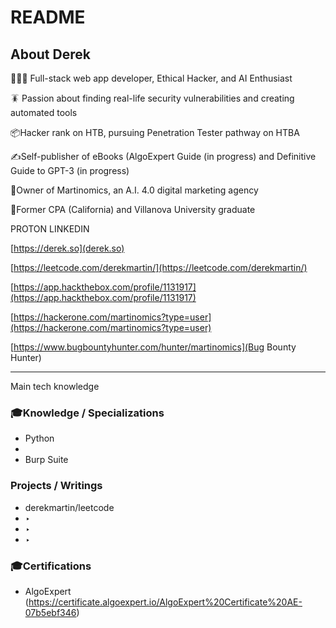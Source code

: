 # README

## About Derek

👨🏽‍💻 Full-stack web app developer, Ethical Hacker, and AI Enthusiast

🪳 Passion about finding real-life security vulnerabilities and creating automated tools

📦Hacker rank on HTB, pursuing Penetration Tester pathway on HTBA

✍️Self-publisher of eBooks (AlgoExpert Guide (in progress) and Definitive Guide to GPT-3 (in progress)

👾Owner of Martinomics, an A.I. 4.0 digital marketing agency

💸Former CPA (California) and Villanova University graduate

PROTON LINKEDIN 

[https://derek.so](derek.so)

[https://leetcode.com/derekmartin/](https://leetcode.com/derekmartin/)

[https://app.hackthebox.com/profile/1131917](https://app.hackthebox.com/profile/1131917)

[https://hackerone.com/martinomics?type=user](https://hackerone.com/martinomics?type=user)

[https://www.bugbountyhunter.com/hunter/martinomics](Bug Bounty Hunter)

---

Main tech knowledge

### 🎓Knowledge / Specializations

- Python
- 
- Burp Suite

### Projects / Writings

- derekmartin/leetcode
- ‣
- ‣
- ‣

### 🎓Certifications

- AlgoExpert (https://certificate.algoexpert.io/AlgoExpert%20Certificate%20AE-07b5ebf346)
